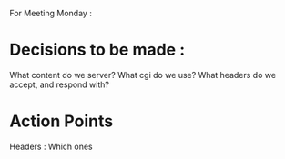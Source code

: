 For Meeting Monday : 

Decisions to be made : 
==========================
What content do we server?
What cgi do we use?
What headers do we accept, and respond with?

Action Points
=============
Headers : Which ones


